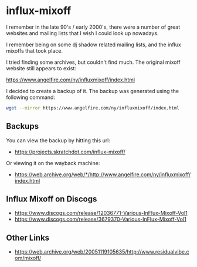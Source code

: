 # influx-mixoff

I remember in the late 90's / early 2000's, there were a number of great websites and mailing lists
that I wish I could look up nowadays.

I remember being on some dj shadow related mailing lists, and the influx mixoffs that took place.

I tried finding some archives, but couldn't find much. The original mixoff website still appears
to exist:

https://www.angelfire.com/ny/influxmixoff/index.html

I decided to create a backup of it. The backup was generated using the following command:

```bash
wget --mirror https://www.angelfire.com/ny/influxmixoff/index.html
```

## Backups

You can view the backup by hitting this url:

- https://projects.skratchdot.com/influx-mixoff/

Or viewing it on the wayback machine:

- https://web.archive.org/web/*/http://www.angelfire.com/ny/influxmixoff/index.html

## Influx Mixoff on Discogs

- https://www.discogs.com/release/12036771-Various-InFlux-Mixoff-Vol1
- https://www.discogs.com/release/3679370-Various-InFlux-Mixoff-Vol1

## Other Links

- https://web.archive.org/web/20051119105635/http://www.residualvibe.com/mixoff/
